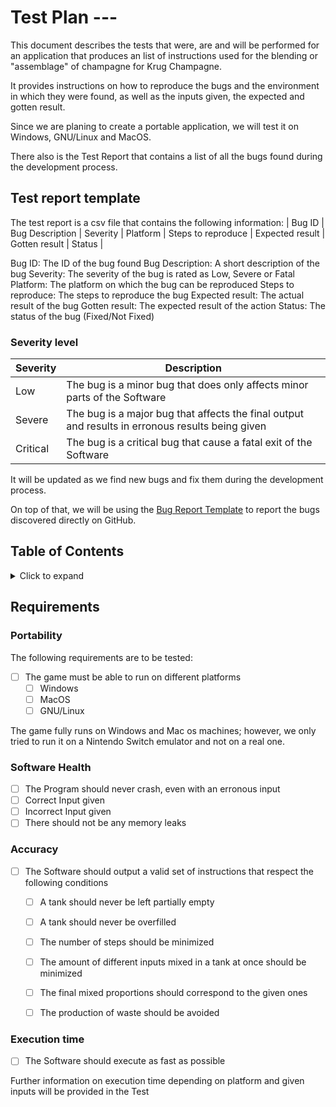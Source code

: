 # Test Plan --- 

This document describes the tests that were, are and will be performed for an application that produces an list of instructions used for the blending or "assemblage" of champagne for Krug Champagne.

It provides instructions on how to reproduce the bugs and the environment in which they were found, as well as the inputs given, the expected and gotten result.

Since we are planing to create a portable application, we will test it on Windows, GNU/Linux and MacOS.

There also is the Test Report that contains a list of all the bugs found during the development process.

## Test report template

The test report is a csv file that contains the following information:
| Bug ID | Bug Description | Severity | Platform | Steps to reproduce | Expected result | Gotten result | Status |

Bug ID: The ID of the bug found
Bug Description: A short description of the bug
Severity: The severity of the bug is rated as Low, Severe or Fatal
Platform: The platform on which the bug can be reproduced
Steps to reproduce: The steps to reproduce the bug
Expected result: The actual result of the bug
Gotten result: The expected result of the action
Status: The status of the bug (Fixed/Not Fixed)

### Severity level

| Severity | Description |
| --- | --- |
| Low | The bug is a minor bug that does only affects minor parts of the Software  |
| Severe | The bug is a major bug that affects the final output and results in erronous results being given |
| Critical | The bug is a critical bug that cause a fatal exit of the Software |

It will be updated as we find new bugs and fix them during the development process.

On top of that, we will be using the [Bug Report Template](Bug%20Report%20Template.md) to report the bugs discovered directly on GitHub.


## Table of Contents

<details>
<summary>
Click to expand
</summary>

- [Test Plan SpaceForm](#test-plan-spaceform)
  - [Test report template](#test-report-template)
    - [Severity level](#severity-level)
  - [Table of Contents](#table-of-contents)
  - [Requirements](#requirements)
    - [Portability](#portability)
    - [Software Health](#software-health)
    - [Accuracy](#accuracy)
    - [Execution Time](#execution-time)
    - [Input Table](#input-table)
    - [Data Processing](#data-processing)
    - [Main Algorithmic Loop](#main-algorithmic-loop)
    - [Instructions Generation](#instructions-generation)
    - [Output Table](#output-table)
</details>

## Requirements

### Portability

The following requirements are to be tested:

- [ ] The game must be able to run on different platforms
  - [ ] Windows
  - [ ] MacOS
  - [ ] GNU/Linux

The game fully runs on Windows and Mac os machines; however, we only tried to run it on a Nintendo Switch emulator and not on a real one.

### Software Health

- [ ] The Program should never crash, even with an erronous input
 - [ ] Correct Input given
 - [ ] Incorrect Input given
- [ ] There should not be any memory leaks

### Accuracy

- [ ] The Software should output a valid set of instructions that respect the following conditions
  - [ ] A tank should never be left partially empty
  - [ ] A tank should never be overfilled
  - [ ] The number of steps should be minimized
  - [ ] The amount of different inputs mixed in a tank at once should be minimized
  - [ ] The final mixed proportions should correspond to the given ones
  - [ ] The production of waste should be avoided


### Execution time 

- [ ] The Software should execute as fast as possible

Further information on execution time depending on platform and given inputs will be provided in the Test

